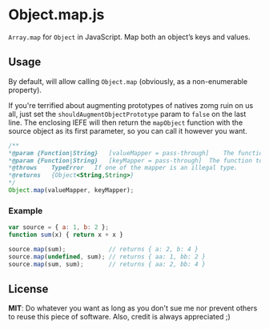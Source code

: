 Object.map.js
=============

`Array.map` for `Object` in JavaScript. Map both an object’s keys and values.

Usage
-----

By default, will allow calling `Object.map` (obviously, as a non-enumerable property).

If you're terrified about augmenting prototypes of natives zomg ruin on us all, just set the `shouldAugmentObjectPrototype` param to `false` on the last line. The enclosing IEFE will then return the `mapObject` function with the source object as its first parameter, so you can call it however you want.


```JavaScript
/**
*@param	{Function|String}	[valueMapper = pass-through]	The function to map the value from the source's value. Will be passed the current value, the original key, and the mapped key. If a string, will be set to an accessor for that attribute.
*@param	{Function|String}	[keyMapper = pass-through]	The function to map the key from the source's key. Will be passed the original key and the original value. If a string, will be set to an accessor for that attribute.
*@throws	TypeError	If one of the mapper is an illegal type.
*@returns	{Object<String,String>}
*/
Object.map(valueMapper, keyMapper);
```

### Example

```JavaScript
var source = { a: 1, b: 2 };
function sum(x) { return x + x }

source.map(sum);            // returns { a: 2, b: 4 }
source.map(undefined, sum); // returns { aa: 1, bb: 2 }
source.map(sum, sum);       // returns { aa: 2, bb: 4 }
```


License
-------

**MIT**: Do whatever you want as long as you don't sue me nor prevent others to reuse this piece of software.
Also, credit is always appreciated  ;)
